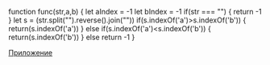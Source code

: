 function func(str,a,b)
{
let aIndex = -1 
let bIndex = -1
if(str === "")
{
return -1
}
let s = (str.split("").reverse().join("")) 
if(s.indexOf('a')>s.indexOf('b'))
{
return(s.indexOf('a'))
}
else if(s.indexOf('a')<s.indexOf('b'))
{
return(s.indexOf('b'))
}
else return -1
}

[Приложение](https://test-task-liart-kappa.vercel.app/)
